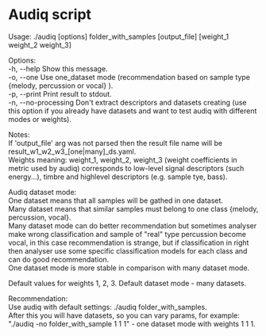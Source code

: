 # Audiq script
Usage: ./audiq [options] folder_with_samples [output_file] [weight_1 weight_2 weight_3]  

Options:  
  -h, --help Show this message.  
  -o, --one  Use one_dataset mode (recommendation based on sample type {melody, percussion or vocal} ).  
  -p, --print  Print result to stdout.  
  -n, --no-processing Don't extract descriptors and datasets creating (use this option if you already have datasets and want
  to test audiq with different modes or weights).  

Notes:  
  If 'output_file' arg was not parsed then the result file name will be result_w1_w2_w3_[one|many]_ds.yaml.  
  Weights meaning: weight_1, weight_2, weight_3 (weight coefficients in metric used by audiq) corresponds to low-level signal
  descriptors (such energy...), timbre and highlevel descriptors (e.g. sample tye, bass).  
  
  Audiq dataset mode:  
    One dataset means that all samples will be gathed in one dataset.  
    Many dataset means that similar samples must belong to one class {melody, percussion, vocal}.  
    Many dataset mode can do better recommendation but sometimes analyser make wrong classification and sample of
    "real" type percussion become vocal, in this case recommendation is strange, but if classification in right then analyser
    use some specific classification models for each class and can do good recommendation.  
    One dataset mode is more stable in comparison with many dataset mode.  

  Default values for weights 1, 2, 3. Default dataset mode - many datasets.  

Recommendation:  
  Use audiq with default settings: ./audiq folder_with_samples.  
  After this you will have datasets, so you can vary params, for example:   
    "./audiq -no folder_with_sample 1 1 1" - one dataset mode with weights 1 1 1.
  
